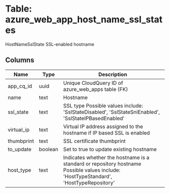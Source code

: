 
# Table: azure_web_app_host_name_ssl_states
HostNameSslState SSL-enabled hostname
## Columns
| Name        | Type           | Description  |
| ------------- | ------------- | -----  |
|app_cq_id|uuid|Unique CloudQuery ID of azure_web_apps table (FK)|
|name|text|Hostname|
|ssl_state|text|SSL type Possible values include: 'SslStateDisabled', 'SslStateSniEnabled', 'SslStateIPBasedEnabled'|
|virtual_ip|text|Virtual IP address assigned to the hostname if IP based SSL is enabled|
|thumbprint|text|SSL certificate thumbprint|
|to_update|boolean|Set to true to update existing hostname|
|host_type|text|Indicates whether the hostname is a standard or repository hostname Possible values include: 'HostTypeStandard', 'HostTypeRepository'|

